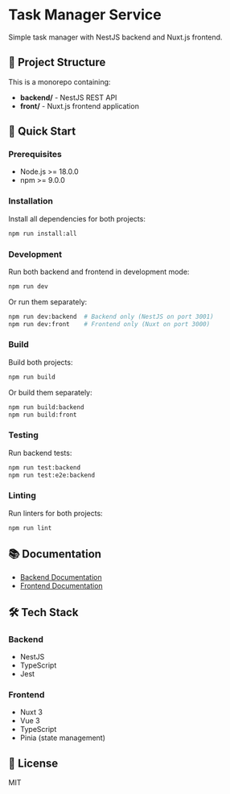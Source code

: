 # Task Manager Service

Simple task manager with NestJS backend and Nuxt.js frontend.

## 📁 Project Structure

This is a monorepo containing:
- **backend/** - NestJS REST API
- **front/** - Nuxt.js frontend application

## 🚀 Quick Start

### Prerequisites
- Node.js >= 18.0.0
- npm >= 9.0.0

### Installation

Install all dependencies for both projects:
```bash
npm run install:all
```

### Development

Run both backend and frontend in development mode:
```bash
npm run dev
```

Or run them separately:
```bash
npm run dev:backend  # Backend only (NestJS on port 3001)
npm run dev:front    # Frontend only (Nuxt on port 3000)
```

### Build

Build both projects:
```bash
npm run build
```

Or build them separately:
```bash
npm run build:backend
npm run build:front
```

### Testing

Run backend tests:
```bash
npm run test:backend
npm run test:e2e:backend
```

### Linting

Run linters for both projects:
```bash
npm run lint
```

## 📚 Documentation

- [Backend Documentation](./backend/README.md)
- [Frontend Documentation](./front/README.md)

## 🛠 Tech Stack

### Backend
- NestJS
- TypeScript
- Jest

### Frontend
- Nuxt 3
- Vue 3
- TypeScript
- Pinia (state management)

## 📝 License

MIT
